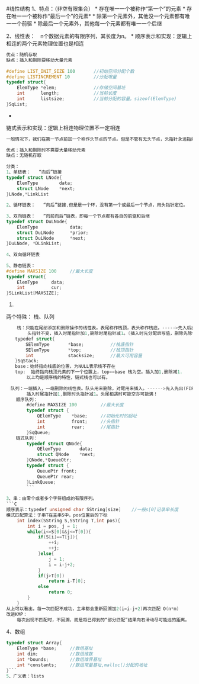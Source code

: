 #线性结构
1、特点：（非空有限集合）
* 
存在唯一一个被称作“第一个”的元素
* 
存在唯一一个被称作“最后一个”的元素* 
* 
除第一个元素外，其他没一个元素都有唯一一个前驱
* 
除最后一个元素外，其他每一个元素都有唯一一个后继

2、线性表：　n个数据元素的有限序列，其长度为n。
* 
顺序表示和实现：逻辑上相连的两个元素物理位置也是相连
```C
优点：随机存取
缺点：插入和删除要移动大量元素
　
#define LIST_INIT_SIZE 100       //初始空间分配个数
#define LISTINCREMENT 10         //分配增量
typedef struct{
    ElemType *elem;              //存储空间基址
    int      length;             //当前长度
    int      listsize;           //当前分配的容量。sizeof(ElemType)
}SqList;
```
* 
链式表示和实现：逻辑上相连物理位置不一定相连
```C
一般情况下，我们在第一节点前加一个称作头节点的节点。但是不管有无头节点，头指针永远指向第一个节点。
　
优点：插入和删除时不需要大量移动元素
缺点：无随机存取
　
分类：
1、单链表：   “向后”链接
typedef struct LNode{
    ElemType        data;
    struct LNode    *next;
}LNode,*LinkList
　　　　
2、循环链表：   “向后”链接,但是是一个环，没有第一个或最后一个节点，用头指针定位。
　　　　
3、双向链表：   ”向前向后“链表，即每一个节点都有各自的前驱和后继
typedef struct DuLNode{
    ElemType            data;
    struct DuLNode      *prior;
    struct DuLNode      *next;
}DuLNode, *DLinkList;
　　　　
4、双向循环链表
　　　　
5、静态链表：
#define MAXSIZE 100     //最大长度
typedef struct{
    ElemType     data;
    int          cur;
}SLinkList[MAXSIZE];
```
1. 
两个特殊：  栈、队列
```C
    栈：只能在尾部添加和删除操作的线性表。表尾称作栈顶，表头称作栈底。----->先入后出(LIFO)
        头指针不变，插入时尾指针加1,删除时尾指针减1。(插入时先分配后写值，删除先除值后回收)
　　typedef struct{
　　    SElemType       *base;          //栈底指针
　　    SElemType       *top;           //栈顶指针
　　    int             stacksize;      //最大可用容量
　　}SqStack;
　　base：始终指向栈底的位置，为NULL表示栈不存在
　　top:  始终指向栈顶元素的下一个位置上，top==base 栈为空。插入加1,删除减1.
　      以上均是顺序栈的特性，链式栈也可以有。
　  　　　　
　队列：一端插入，一端删除的线性表。队头用来删除，对尾用来插入。------>先入先出(FIFO)
　      插入时尾指针加1,删除时头指针减1。头尾相遇时可能空亦可能满！
　  顺序队列：
　      #define MAXSIZE 100         //最大长度
　      typedef struct {
　          QElemType    *base;     //初始化时的起址
　          int          front;     //头指针
　          int          rear;      //尾指针
　      }SqQueue;
　  链式队列：
　      typedef struct QNode{
　          QElemType       data;
　          struct QNode    *next;
　      }QNode,*QueueOtr;
　      typedef struct {
　          QueuePtr front;
　          QueuePtr rear;
　      }LinkQueue;
　      ```
　   
3、串：由零个或者多个字符组成的有限序列。
```C
顺序表示：typedef unsigned char SString[size]    //一般s[0]记录串长度
模式匹配算法：子串T在主串S中，pos位置后的下标
    int index(SString S,SString T,int pos){
        int i = pos, j = 1;
        while(i<=S[0]&&j<=T[0]){
            if(S[i]==T[j]){
                ++i;
                ++j;
            }else{
                j = 1;
                i = i-j+2;
            }
            if(j>T[0])
                return i-T[0];
            else
                return 0;
        }
    }
从上可以看出，每一次匹配不成功，主串都会重新回溯加2(i=i-j+2)再次匹配 O(n*m)
改进KMP：
    每次出现不匹配时，不回溯，而是将已得到的“部分匹配”结果向右滑动尽可能远的距离。
```
4、数组
```C
typedef struct Array{
    ElemType *base;     //数组基址
    int dim;            //数组维数
    int *bounds;        //数组维界基址
    int *constants;     //数组常量基址,malloc()分配的地址
}```
5、广义表：lists